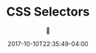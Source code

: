 ---
date: 2017-10-10T22:35:49-04:00
title: "CSS Selectors"
seo_title: "CSS Selectors | CSS | 🦒"
subheader:
     greeting: CSS - Style a Website
     description: This course covers the basics of styling a website using CSS. Work your way through the videos/articles and I'll teach you everything you need to know to style a basic website!
description: This tutorial covers how to use css selectors in CSS.
author: 🦒
image: css-selectors.png
video: TbfIyjNTXbA
url: /web-development/css/css-selectors/
weight: 12
---